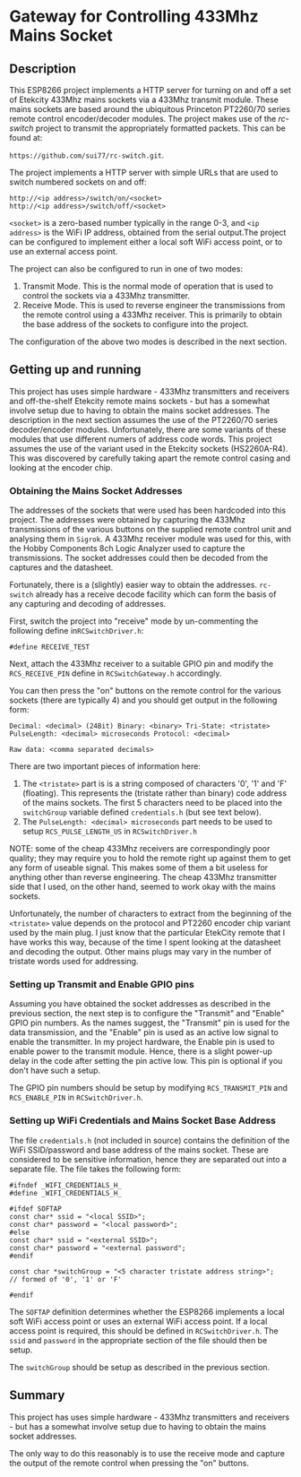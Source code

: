 # Gateway for Controlling 433Mhz Mains Socket
## Description
This ESP8266 project implements a HTTP server for turning on and off a set of Etekcity 433Mhz mains sockets via a 433Mhz transmit module.  These mains sockets are based around the ubiquitous Princeton PT2260/70 series remote control encoder/decoder modules.  The project makes use of the *rc-switch* project to transmit the appropriately formatted packets.  This can be found at:

`https://github.com/sui77/rc-switch.git`.

The project implements a HTTP server with simple URLs that are used to switch numbered sockets on and off:

```
http://<ip address>/switch/on/<socket>
http://<ip address>/switch/off/<socket>
```
`<socket>` is a zero-based number typically in the range 0-3, and `<ip address>` is the WiFi IP address, obtained from the serial output.The project can be configured to implement either a local soft WiFi access point, or to use an external access point.

The project can also be configured to run in one of two modes:

1.  Transmit Mode.  This is the normal mode of operation that is used to control the sockets via a 433Mhz transmitter.
2.  Receive Mode.  This is used to reverse engineer the transmissions from the remote control using a 433Mhz receiver.  This is primarily to obtain the base address of the sockets to configure into the project.

The configuration of the above two modes is described in the next section.

## Getting up and running

This project has uses simple hardware - 433Mhz transmitters and receivers and off-the-shelf Etekcity remote mains sockets - but has a somewhat involve setup due to having to obtain the mains socket addresses.  The description in the next section assumes the use of the PT2260/70 series decoder/encoder modules.  Unfortunately, there are some variants of these modules that use different numers of address code words.  This project assumes the use of the variant used in the Etekcity sockets (HS2260A-R4).  This was discovered by carefully taking apart the remote control casing and looking at the encoder chip.

### Obtaining the Mains Socket Addresses
The addresses of the sockets that were used has
been hardcoded into this project.  The addresses were obtained by capturing the 433Mhz transmissions of the various buttons on the supplied remote control unit and analysing them in `Sigrok`.  A 433Mhz receiver module was used for this, with the Hobby Components 8ch Logic Analyzer used to capture the transmissions.  The socket addresses could then be decoded from the captures and the datasheet.

Fortunately, there is a (slightly) easier way to obtain the addresses.  `rc-switch` already has a receive decode facility which can form the basis of any capturing and decoding of addresses.

First, switch the project into "receive" mode by un-commenting the following define in`RCSwitchDriver.h`:

`#define RECEIVE_TEST` 

Next, attach the 433Mhz receiver to a suitable GPIO pin and modify the `RCS_RECEIVE_PIN` define in `RCSwitchGateway.h` accordingly.

You can then press the "on" buttons on the remote control for the various sockets (there are typically 4) and you should get output in the following form:

`Decimal: <decimal> (24Bit) Binary: <binary> Tri-State: <tristate> PulseLength: <decimal> microseconds Protocol: <decimal>`

`Raw data: <comma separated decimals>`

There are two important pieces of information here:

1. The `<tristate>` part is is a string composed of characters '0', '1' and 'F' (floating).  This represents the (tristate rather than binary) code address of the mains sockets.  The first 5 characters need to be placed into the `switchGroup` variable defined `credentials.h` (but see text below).
2.  The `PulseLength: <decimal> microseconds` part needs to be used to setup `RCS_PULSE_LENGTH_US` in `RCSwitchDriver.h`

NOTE: some of the cheap 433Mhz receivers are correspondingly
poor quality; they may require you to hold the remote right up against them to get any form of useable signal.  This makes some of them a bit useless for anything other than reverse engineering.  The cheap 433Mhz transmitter side that I used, on the other hand, seemed to work okay with the mains sockets.

Unfortunately,
the number of characters to extract from the beginning of the `<tristate>` value depends on the protocol and PT2260 encoder chip variant used by the main plug.  I just know that the particular EtekCity remote that I have works this way, because of the time I spent looking at the datasheet and decoding the output.  Other mains plugs may vary in the number of tristate words used for addressing.

### Setting up Transmit and Enable GPIO pins

Assuming you have obtained the socket addresses as described in the previous section, the next step is to configure the "Transmit" and "Enable" GPIO pin numbers.  As the names suggest, the "Transmit" pin is used for the data transmission, and the "Enable" pin is used as an active low signal to enable the transmitter.  In my project hardware, the Enable pin is used to enable power to the transmit module.  Hence, there is a slight power-up delay in the code after setting the pin active low.  This pin is optional if you don't have such a setup.

The GPIO pin numbers should be setup by modifying `RCS_TRANSMIT_PIN` and `RCS_ENABLE_PIN` in `RCSwitchDriver.h`.

### Setting up WiFi Credentials and Mains Socket Base Address

The file `credentials.h` (not included in source) contains the definition of the WiFi
SSID/password and base address of the mains socket.  These are considered to
be sensitive information, hence they are separated out into a separate file.  The file
takes the following form:

```
#ifndef _WIFI_CREDENTIALS_H_
#define _WIFI_CREDENTIALS_H_

#ifdef SOFTAP
const char* ssid = "<local SSID>";
const char* password = "<local password>";
#else
const char* ssid = "<external SSID>";
const char* password = "<external password";
#endif

const char *switchGroup = "<5 character tristate address string>";       // formed of '0', '1' or 'F'

#endif
```

The `SOFTAP` definition determines whether the ESP8266 implements a local soft WiFi access point or uses an external WiFi access point.  If a local access point is required, this should be defined in `RCSwitchDriver.h`.  The `ssid` and `password` in the appropriate section of the file should then be setup.

The `switchGroup` should be setup as described in the previous section.

## Summary

This project has uses simple hardware - 433Mhz transmitters and receivers - but has a somewhat involve setup due to having to obtain the mains socket addresses.

The only way to do this reasonably is to use the receive mode and capture the output of the remote control when pressing the "on" buttons.